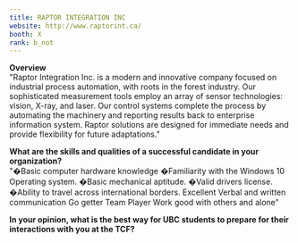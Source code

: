 ```yaml
---
title: RAPTOR INTEGRATION INC
website: http://www.raptorint.ca/
booth: X
rank: b_not
---
```

**Overview**  
"Raptor Integration Inc. is a modern and innovative company focused on industrial process automation, with roots in the forest industry. Our sophisticated measurement tools employ an array of sensor technologies: vision, X-ray, and laser. Our control systems complete the process by automating the machinery and reporting results back to enterprise information system. Raptor solutions are designed for immediate needs and provide flexibility for future adaptations."
  
**What are the skills and qualities of a successful candidate in your organization?**  
"�Basic computer hardware knowledge
�Familiarity with the Windows 10 Operating system.
�Basic mechanical aptitude. 
�Valid drivers license.
�Ability to travel across international borders.
Excellent Verbal and written communication
Go getter
Team Player
Work good with others and alone"
  
**In your opinion, what is the best way for UBC students to prepare for their interactions with you at the TCF?**  

